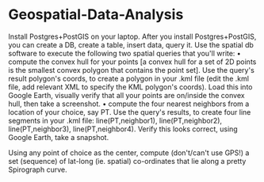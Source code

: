 # Geospatial-Data-Analysis

Install Postgres+PostGIS on your laptop.
After you install Postgres+PostGIS, you can create a DB, create a table, insert data, query it.
Use the spatial db software to execute the following two spatial queries that you'll write:
• compute the convex hull for your points [a convex hull for a set of 2D points is the smallest convex polygon that contains the point set].
   Use the query's result polygon's coords, to create a polygon in your .kml file (edit the .kml file, add relevant XML to specify the KML polygon's coords). Load this into Google          Earth, visually verify that all your points are on/inside the convex hull, then take a screenshot.
• compute the four nearest neighbors from a location of your choice, say PT. Use the query's results, to create four line segments in your .kml file: line(PT,neighbor1), line(PT,neighbor2), line(PT,neighbor3), line(PT,neighbor4). Verify this looks correct, using Google Earth, take a snapshot.

Using any point of choice as the center, compute (don't/can't use GPS!) a set (sequence) of lat-long (ie. spatial) co-ordinates that lie along a pretty Spirograph curve.
